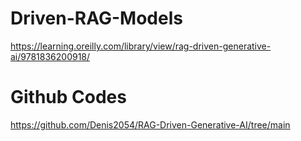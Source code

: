 # Driven-RAG-Models

https://learning.oreilly.com/library/view/rag-driven-generative-ai/9781836200918/

# Github Codes

https://github.com/Denis2054/RAG-Driven-Generative-AI/tree/main
